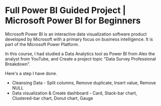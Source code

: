 # Full Power BI Guided Project | Microsoft Power BI for Beginners
Microsoft Power BI is an interactive data visualization software product developed by Microsoft with a primary focus on business intelligence. It is part of the Microsoft Power Platform.
   
In this course, I had studied a Data Analytics tool as Power BI from Alex the analyst from YouTube, and Create a project topic "Data Survey Professional Breakdown". 

Here's a step I have done.
* Cleansing Data - Split columns, Remove duplicate, Insert value, Remove NULL
* Data visualization & Create dashboard - Card, Stack-bar chart, Clustered-bar chart, Donut chart, Gauge
